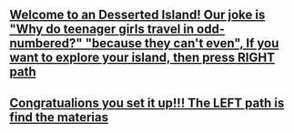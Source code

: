 ## [Welcome to an Desserted Island! Our joke is "Why do teenager girls travel in odd-numbered?" "because they can't even", If you want to explore your island, then press RIGHT path](/door4.md)
## [Congratualions you set it up!!! The LEFT path is find the materias](door3.md)
